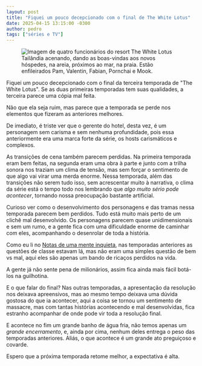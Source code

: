 ```yaml
---
layout: post
title: "Fiquei um pouco decepcionado com o final de The White Lotus"
date: 2025-04-15 13:15:00 -0300
author: pedro
tags: ["séries e TV"]
---
```

<figure class="gallery">
<img src="{{ site.baseurl }}/assets/fotos/2025/04/the-white-lotus-max.png" alt="Imagem de quatro funcionários do resort The White Lotus Tailândia acenando, dando as boas-vindas aos novos hóspedes, na areia, próximos ao mar, na praia. Estão enfileirados Pam, Valentin, Fabian, Pornchai e Mook." title="Boas-vindas à temporada 3">
</figure>
Fiquei um pouco decepcionado com o final da terceira temporada de "The White Lotus". Se as duas primeiras temporadas tem suas qualidades, a terceira parece uma cópia mal feita.  

Não que ela seja ruim, mas parece que a temporada se perde nos elementos que fizeram as anteriores melhores.  

De imediato, é triste ver que o gerente do hotel, desta vez, é um personagem sem carisma e sem nenhuma profundidade, pois essa anteriormente era uma marca forte da série, os hosts carismáticos e complexos.  

As transições de cena também parecem perdidas. Na primeira temporada eram bem feitas, na segunda eram uma obra à parte e junto com a trilha sonora nos traziam um clima de tensão, mas sem forçar o sentimento de que algo vai virar uma merda enorme. Nessa temporada, além das transições não serem tudo isso, sem acrescentar muito à narrativa, o clima da série está o tempo todo nos lembrando que *algo muito sério pode acontecer*, tornando nossa preocupação bastante artificial.  

Curioso ver como o desenvolvimento dos personagens e das tramas nessa temporada parecem bem perdidos. Tudo está muito mais perto de um clichê mal desenvolvido. Os personagens parecem quase unidimensionais e sem um rumo, e a gente fica com uma dificuldade enorme de caminhar com eles, acompanhando o desenrolar de toda a história.

Como eu li no [Notas de uma mente inquieta](https://www.gustavobelo.com/white-lotus-3a-temporada/), nas temporadas anteriores as questões de classe estavam lá, mas não eram uma simples questão de bem vs mal, aqui eles são apenas um bando de ricaços perdidos na vida.  

A gente já não sente pena de milionários, assim fica ainda mais fácil botá-los na guilhotina.

E o que falar do final? Nas outras temporadas, a apresentação da resolução nos deixava apreensivos, mas ao mesmo tempo deixava uma dúvida gostosa do que ia acontecer, aqui a coisa se tornou um sentimento de massacre, mas com tantas histórias acontecendo e mal desenvolvidas, fica estranho acompanhar de onde pode vir toda a resolução final.  

E acontece no fim um grande banho de água fria, não temos apenas um *grande encerramento*, e, ainda por cima, nenhum deles entrega o peso das temporadas anteriores. Aliás, o que acontece é um grande ato preguiçoso e covarde.  

Espero que a próxima temporada retome melhor, a expectativa é alta.